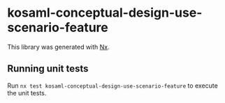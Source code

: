 # kosaml-conceptual-design-use-scenario-feature

This library was generated with [Nx](https://nx.dev).

## Running unit tests

Run `nx test kosaml-conceptual-design-use-scenario-feature` to execute the unit tests.

